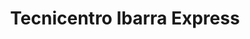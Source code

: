---
title: "Tecnicentro Ibarra Express"
url: /ibarra/tecnicentro-ibarra-express/
shop: Allgemein
---